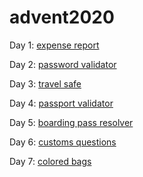 # advent2020

Day 1: [expense report](https://github.com/f-nyx/advent2020/blob/master/01-expense-report)

Day 2: [password validator](https://github.com/f-nyx/advent2020/blob/master/02-password-validator)

Day 3: [travel safe](https://github.com/f-nyx/advent2020/blob/master/03-travel-safe)

Day 4: [passport validator](https://github.com/f-nyx/advent2020/blob/master/04-passport-validator)

Day 5: [boarding pass resolver](https://github.com/f-nyx/advent2020/blob/master/05-boarding-pass)

Day 6: [customs questions](https://github.com/f-nyx/advent2020/blob/master/06-customs-form)

Day 7: [colored bags](https://github.com/f-nyx/advent2020/blob/master/07-colored-bags)
